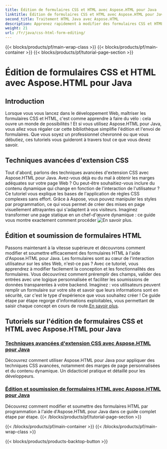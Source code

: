 ```yaml
---
title: Édition de formulaires CSS et HTML avec Aspose.HTML pour Java
linktitle: Édition de formulaires CSS et HTML avec Aspose.HTML pour Java
second_title: Traitement HTML Java avec Aspose.HTML
description: Apprenez rapidement à modifier des formulaires CSS et HTML avec Aspose.HTML pour Java dans ces didacticiels instructifs qui donnent aux développeurs des compétences avancées.
weight: 21
url: /fr/java/css-html-form-editing/
---
```


{{< blocks/products/pf/main-wrap-class >}}
{{< blocks/products/pf/main-container >}}
{{< blocks/products/pf/tutorial-page-section >}}

# Édition de formulaires CSS et HTML avec Aspose.HTML pour Java

## Introduction

Lorsque vous vous lancez dans le développement Web, maîtriser les formulaires CSS et HTML, c'est comme apprendre à faire du vélo : cela ouvre un monde de possibilités ! Et si vous utilisez Aspose.HTML pour Java, vous allez vous régaler car cette bibliothèque simplifie l'édition et l'envoi de formulaires. Que vous soyez un professionnel chevronné ou que vous débutiez, ces tutoriels vous guideront à travers tout ce que vous devez savoir.

## Techniques avancées d'extension CSS

Tout d'abord, parlons des techniques avancées d'extension CSS avec Aspose.HTML pour Java. Avez-vous déjà eu du mal à obtenir les marges adéquates sur votre page Web ? Ou peut-être souhaitiez-vous inclure du contenu dynamique qui change en fonction de l'interaction de l'utilisateur ? Ce tutoriel vous explique les bases de l'application de règles CSS complexes sans effort. Grâce à Aspose, vous pouvez manipuler les styles par programmation, ce qui vous permet de créer des mises en page visuellement attrayantes qui s'adaptent à vos visiteurs. Imaginez transformer une page statique en un chef-d'œuvre dynamique : ce guide vous montre exactement comment procéder ![En savoir plus](./advanced-css-extension/).

## Édition et soumission de formulaires HTML

Passons maintenant à la vitesse supérieure et découvrons comment modifier et soumettre efficacement des formulaires HTML à l'aide d'Aspose.HTML pour Java. Les formulaires sont au cœur de l'interaction utilisateur sur les sites Web, n'est-ce pas ? Avec ce tutoriel, vous apprendrez à modifier facilement la conception et les fonctionnalités des formulaires. Vous découvrirez comment préremplir des champs, valider des entrées avec une logique personnalisée et faciliter les soumissions de données transparentes à votre backend. Imaginez : vos utilisateurs peuvent remplir un formulaire sur votre site et savoir que leurs informations sont en sécurité, car c'est le type d'expérience que vous souhaitez créer ! Ce guide étape par étape regorge d'informations exploitables, vous permettant de saisir chaque concept en cours de route.[En savoir plus](./html-form-editing/). 

## Tutoriels sur l'édition de formulaires CSS et HTML avec Aspose.HTML pour Java
### [Techniques avancées d'extension CSS avec Aspose.HTML pour Java](./advanced-css-extension/)
Découvrez comment utiliser Aspose.HTML pour Java pour appliquer des techniques CSS avancées, notamment des marges de page personnalisées et du contenu dynamique. Un didacticiel pratique et détaillé pour les développeurs.
### [Édition et soumission de formulaires HTML avec Aspose.HTML pour Java](./html-form-editing/)
Découvrez comment modifier et soumettre des formulaires HTML par programmation à l'aide d'Aspose.HTML pour Java dans ce guide complet étape par étape.
{{< /blocks/products/pf/tutorial-page-section >}}

{{< /blocks/products/pf/main-container >}}
{{< /blocks/products/pf/main-wrap-class >}}

{{< blocks/products/products-backtop-button >}}

